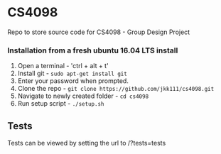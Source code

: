 # CS4098
Repo to store source code for CS4098 - Group Design Project

### Installation from a fresh ubuntu 16.04 LTS install
1. Open a terminal - 'ctrl + alt + t'
2. Install git - ```sudo apt-get install git```
3. Enter your password when prompted.
4. Clone the repo - ```git clone https://github.com/jkk111/cs4098.git```
5. Navigate to newly created folder - ```cd cs4098```
6. Run setup script - ```./setup.sh```

## Tests
Tests can be viewed by setting the url to /?tests=tests
